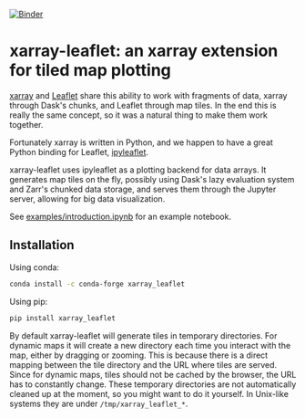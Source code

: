 [![Binder](https://mybinder.org/badge_logo.svg)](https://mybinder.org/v2/gh/davidbrochart/xarray_leaflet/master?filepath=examples%2Fintroduction.ipynb)

# xarray-leaflet: an xarray extension for tiled map plotting

[xarray](http://xarray.pydata.org) and [Leaflet](https://leafletjs.com) share this ability to work with fragments of data, xarray through Dask's chunks, and Leaflet through map tiles. In the end this is really the same concept, so it was a natural thing to make them work together.

Fortunately xarray is written in Python, and we happen to have a great Python binding for Leaflet, [ipyleaflet](https://ipyleaflet.readthedocs.io).

xarray-leaflet uses ipyleaflet as a plotting backend for data arrays. It generates map tiles on the fly, possibly using Dask's lazy evaluation system and Zarr's chunked data storage, and serves them through the Jupyter server, allowing for big data visualization.

See [examples/introduction.ipynb](https://github.com/davidbrochart/xarray_leaflet/blob/master/examples/introduction.ipynb) for an example notebook.

## Installation

Using conda:

```bash
conda install -c conda-forge xarray_leaflet
```

Using pip:

```bash
pip install xarray_leaflet
```

By default xarray-leaflet will generate tiles in temporary directories. For dynamic maps it will create a new directory each time you interact with the map, either by dragging or zooming. This is because there is a direct mapping between the tile directory and the URL where tiles are served. Since for dynamic maps, tiles should not be cached by the browser, the URL has to constantly change. These temporary directories are not automatically cleaned up at the moment, so you might want to do it yourself. In Unix-like systems they are under `/tmp/xarray_leaflet_*`.
